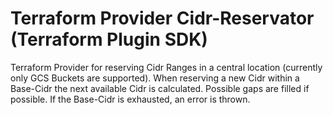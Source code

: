 # Terraform Provider Cidr-Reservator (Terraform Plugin SDK)

Terraform Provider for reserving Cidr Ranges in a central location (currently only GCS Buckets are supported).
When reserving a new Cidr within a Base-Cidr the next available Cidr is calculated. Possible gaps are filled if possible. If the Base-Cidr is exhausted, an error is thrown.

